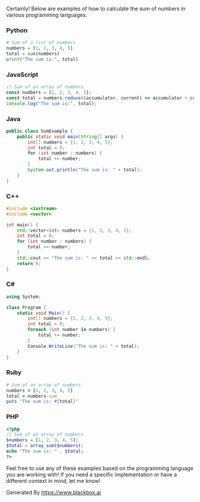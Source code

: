 Certainly! Below are examples of how to calculate the sum of numbers in various programming languages.

### Python
```python
# Sum of a list of numbers
numbers = [1, 2, 3, 4, 5]
total = sum(numbers)
print("The sum is:", total)
```

### JavaScript
```javascript
// Sum of an array of numbers
const numbers = [1, 2, 3, 4, 5];
const total = numbers.reduce((accumulator, current) => accumulator + current, 0);
console.log("The sum is:", total);
```

### Java
```java
public class SumExample {
    public static void main(String[] args) {
        int[] numbers = {1, 2, 3, 4, 5};
        int total = 0;
        for (int number : numbers) {
            total += number;
        }
        System.out.println("The sum is: " + total);
    }
}
```

### C++
```cpp
#include <iostream>
#include <vector>

int main() {
    std::vector<int> numbers = {1, 2, 3, 4, 5};
    int total = 0;
    for (int number : numbers) {
        total += number;
    }
    std::cout << "The sum is: " << total << std::endl;
    return 0;
}
```

### C#
```csharp
using System;

class Program {
    static void Main() {
        int[] numbers = {1, 2, 3, 4, 5};
        int total = 0;
        foreach (int number in numbers) {
            total += number;
        }
        Console.WriteLine("The sum is: " + total);
    }
}
```

### Ruby
```ruby
# Sum of an array of numbers
numbers = [1, 2, 3, 4, 5]
total = numbers.sum
puts "The sum is: #{total}"
```

### PHP
```php
<?php
// Sum of an array of numbers
$numbers = [1, 2, 3, 4, 5];
$total = array_sum($numbers);
echo "The sum is: " . $total;
?>
```

Feel free to use any of these examples based on the programming language you are working with! If you need a specific implementation or have a different context in mind, let me know!


Generated By https://www.blackbox.ai